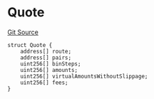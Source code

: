 # Quote
[Git Source](https://github.com/Stake-for-Ukraine/sfu-savax/blob/eca56343487ca867355097dbb6758c96361fe876/src/interfaces/ILBQuoter.sol)


```solidity
struct Quote {
    address[] route;
    address[] pairs;
    uint256[] binSteps;
    uint256[] amounts;
    uint256[] virtualAmountsWithoutSlippage;
    uint256[] fees;
}
```

